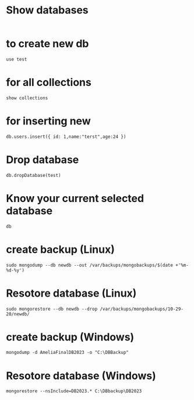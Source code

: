 #  Show databases
``` show databases 
```
# to create new db
```
use test
```
# for all collections
```
show collections
```
# for inserting new 
```
db.users.insert({ id: 1,name:"terst",age:24 })
```
# Drop database
```db.dropDatabase(test)  ```
# Know your current selected database
```
db
```
# create backup (Linux)
```
sudo mongodump --db newdb --out /var/backups/mongobackups/$(date +'%m-%d-%y')
```

# Resotore database (Linux)
```
sudo mongorestore --db newdb --drop /var/backups/mongobackups/10-29-20/newdb/
```
# create backup (Windows)
```
mongodump -d AmeliaFinalDB2023 -o "C:\DBBackup"
```
# Resotore database (Windows)

```
mongorestore --nsInclude=DB2023.* C:\DBbackup\DB2023

```
